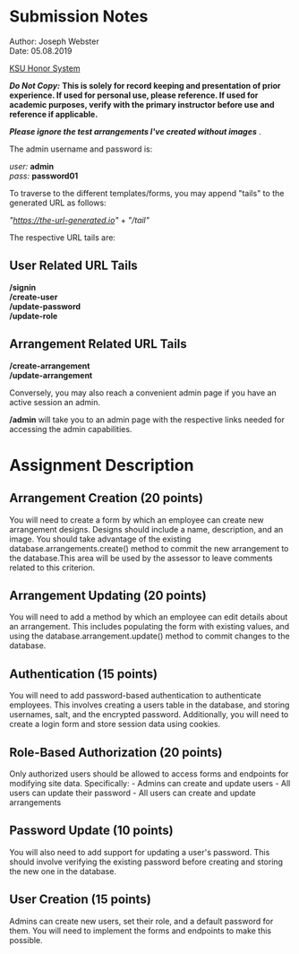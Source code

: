 # Submission Notes
Author: Joseph Webster  
Date: 05.08.2019   

[KSU Honor System](https://www.k-state.edu/honor/) 

***Do Not Copy:*** **This is solely for record keeping and presentation of prior experience. If used for personal use, please reference. If used for academic purposes, verify with the primary instructor before use and reference if applicable.**   

***Please ignore the test arrangements I've created without images*** .  

The admin username and password is:  

*user:* **admin**  
*pass:* **password01**

To traverse to the different templates/forms, you may append "tails" to the 
generated URL as follows:

*"https://the-url-generated.io"* + *"/tail"*

The respective URL tails are:

## User Related URL Tails
**/signin**  
**/create-user**  
**/update-password**  
**/update-role**  

## Arrangement Related URL Tails
**/create-arrangement**   
**/update-arrangement**  

Conversely, you may also reach a convenient admin page if you have an active session an admin.

**/admin** will take you to an admin page with the respective links needed for accessing the admin capabilities. 

# Assignment Description  
## Arrangement Creation (20 points)
You will need to create a form by which an employee can create new arrangement designs. Designs should include a name, description, and an image. You should take advantage of the existing database.arrangements.create() method to commit the new arrangement to the database.This area will be used by the assessor to leave comments related to this criterion.

## Arrangement Updating (20 points)
You will need to add a method by which an employee can edit details about an arrangement. This includes populating the form with existing values, and using the database.arrangement.update() method to commit changes to the database.

## Authentication (15 points)
You will need to add password-based authentication to authenticate employees. This involves creating a users table in the database, and storing usernames, salt, and the encrypted password. Additionally, you will need to create a login form and store session data using cookies.

## Role-Based Authorization (20 points)
Only authorized users should be allowed to access forms and endpoints for modifying site data. Specifically: - Admins can create and update users - All users can update their password - All users can create and update arrangements

## Password Update (10 points)
You will also need to add support for updating a user's password. This should involve verifying the existing password before creating and storing the new one in the database.

## User Creation (15 points)
Admins can create new users, set their role, and a default password for them. You will need to implement the forms and endpoints to make this possible.
